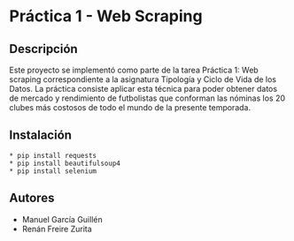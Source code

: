 # Práctica 1 - Web Scraping

## Descripción

Este proyecto se implementó como parte de la tarea Práctica 1: Web scraping correspondiente a la asignatura Tipología y Ciclo de Vida de los Datos. La práctica consiste aplicar esta técnica para poder obtener datos de mercado y rendimiento de futbolistas que conforman las nóminas los 20 clubes más costosos de todo el mundo de la presente temporada.

## Instalación
    * pip install requests
    * pip install beautifulsoup4
    * pip install selenium

## Autores
* Manuel García Guillén
* Renán Freire Zurita
